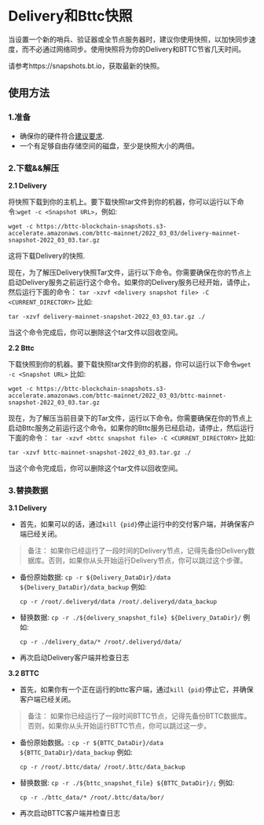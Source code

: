 # Delivery和Bttc快照

当设置一个新的哨兵、验证器或全节点服务器时，建议你使用快照，以加快同步速度，而不必通过网络同步。使用快照将为你的Delivery和BTTC节省几天时间。

请参考https://snapshots.bt.io，获取最新的快照。

## 使用方法

### 1.准备

* 确保你的硬件符合[建议要求](https://doc.bt.io/v1/doc/simplified/validator-node-system-requirements.html).
* 一个有足够自由存储空间的磁盘，至少是快照大小的两倍。

### 2.下载&&解压

**2.1 Delivery**

将快照下载到你的主机上。要下载快照tar文件到你的机器，你可以运行以下命令:`wget -c <Snapshot URL>`，例如:

```
wget -c https://bttc-blockchain-snapshots.s3-accelerate.amazonaws.com/bttc-mainnet/2022_03_03/delivery-mainnet-snapshot-2022_03_03.tar.gz
```

这将下载Delivery的快照.

现在，为了解压Delivery快照Tar文件，运行以下命令。你需要确保在你的节点上启动Delivery服务之前运行这个命令。如果你的Delivery服务已经开始，请停止，然后运行下面的命令： `tar -xzvf <delivery snapshot file> -C <CURRENT_DIRECTORY>` 比如:

```
tar -xzvf delivery-mainnet-snapshot-2022_03_03.tar.gz ./
```

当这个命令完成后，你可以删除这个tar文件以回收空间。

**2.2 Bttc**

下载快照到你的机器。要下载快照tar文件到你的机器，你可以运行以下命令`wget -c <Snapshot URL>` 比如:

```
wget -c https://bttc-blockchain-snapshots.s3-accelerate.amazonaws.com/bttc-mainnet/2022_03_03/bttc-mainnet-snapshot-2022_03_03.tar.gz
```

现在，为了解压当前目录下的Tar文件，运行以下命令。你需要确保在你的节点上启动Bttc服务之前运行这个命令。如果你的Bttc服务已经启动，请停止，然后运行下面的命令： `tar -xzvf <bttc snapshot file> -C <CURRENT_DIRECTORY>` 比如:

```
tar -xzvf bttc-mainnet-snapshot-2022_03_03.tar.gz ./
```

当这个命令完成后，你可以删除这个tar文件以回收空间。

### 3.替换数据

**3.1 Delivery**

* 首先，如果可以的话，通过`kill {pid}`停止运行中的交付客户端，并确保客户端已经关闭。

> 备注： 如果你已经运行了一段时间的Delivery节点，记得先备份Delivery数据库。否则，如果你从头开始运行Delivery节点，你可以跳过这个步骤。

*   备份原始数据: `cp -r ${Delivery_DataDir}/data ${Delivery_DataDir}/data_backup` 例如:

    ```
    cp -r /root/.deliveryd/data /root/.deliveryd/data_backup
    ```
*   替换数据: `cp -r ./${delivery_snapshot_file} ${Delivery_DataDir}/` 例如:

    ```
    cp -r ./delivery_data/* /root/.deliveryd/data/
    ```
* 再次启动Delivery客户端并检查日志

**3.2 BTTC**

* 首先，如果你有一个正在运行的bttc客户端，通过`kill {pid}`停止它，并确保客户端已经关闭。

> 备注： 如果你已经运行了一段时间BTTC节点，记得先备份BTTC数据库。否则，如果你从头开始运行BTTC节点，你可以跳过这一步。

*   备份原始数据。: `cp -r ${BTTC_DataDir}/data ${BTTC_DataDir}/data_backup` 例如:

    ```
    cp -r /root/.bttc/data/ /root/.bttc/data_backup
    ```
*   替换数据: `cp -r ./${bttc_snapshot_file} ${BTTC_DataDir}/;` 例如:

    ```
    cp -r ./bttc_data/* /root/.bttc/data/bor/
    ```
* 再次启动BTTC客户端并检查日志
